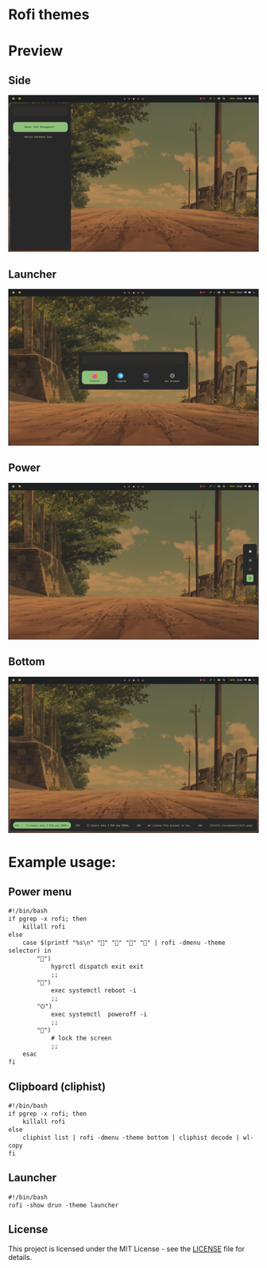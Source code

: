 # Rofi themes

# Preview

## Side

![side](./screenshots/side.png)

## Launcher

![launcher](./screenshots/launcher.png)

## Power

![power](./screenshots/power.png)

## Bottom

![bottom](./screenshots/bottom.png)

# Example usage:

## Power menu

```shell
#!/bin/bash
if pgrep -x rofi; then
    killall rofi
else
	case $(printf "%s\n" "󰍃" "󰑓" "⏻" "" | rofi -dmenu -theme selector) in
		"󰍃")
			hyprctl dispatch exit exit
			;;
		"󰑓")
			exec systemctl reboot -i
			;;
		"⏻")
			exec systemctl  poweroff -i
			;;
		"")
			# lock the screen
			;;
	esac
fi
```

## Clipboard (cliphist)

```shell
#!/bin/bash
if pgrep -x rofi; then
    killall rofi
else
    cliphist list | rofi -dmenu -theme bottom | cliphist decode | wl-copy
fi

```

## Launcher

```shell
#!/bin/bash
rofi -show drun -theme launcher
```

## License

This project is licensed under the MIT License - see the [LICENSE](LICENSE) file for details.
